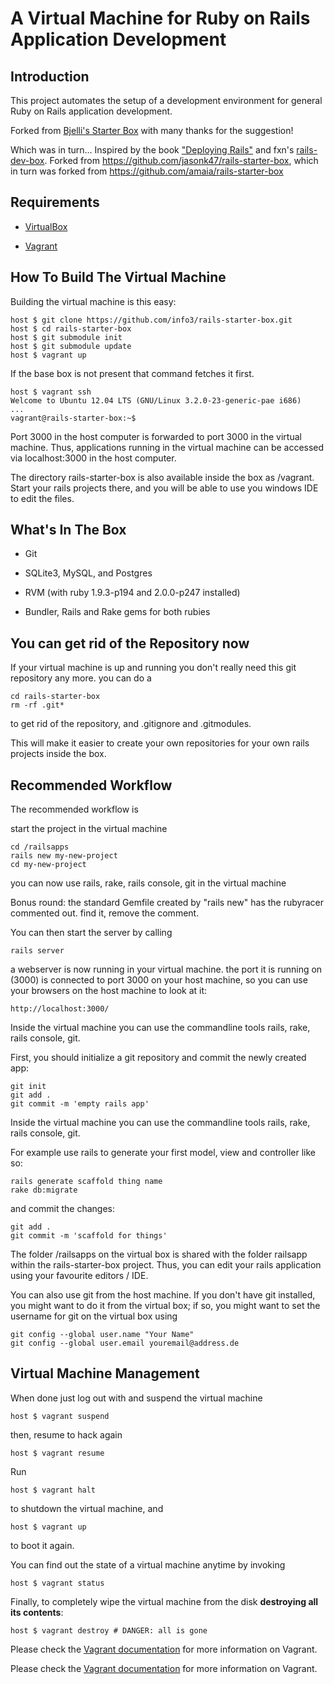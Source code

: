 # A Virtual Machine for Ruby on Rails Application Development

## Introduction

This project automates the setup of a development environment for general Ruby on Rails application development.


Forked from [Bjelli's Starter Box](https://github.com/web-engineering/rails-starter-box) with many thanks for the suggestion!

Which was in turn...
Inspired by the book ["Deploying Rails"](http://pragprog.com/book/cbdepra/deploying-rails) and fxn's [rails-dev-box](https://github.com/rails/rails-dev-box). Forked from https://github.com/jasonk47/rails-starter-box, which in turn was forked from https://github.com/amaia/rails-starter-box

## Requirements

* [VirtualBox](https://www.virtualbox.org)

* [Vagrant](http://vagrantup.com)

## How To Build The Virtual Machine

Building the virtual machine is this easy:

    host $ git clone https://github.com/info3/rails-starter-box.git
    host $ cd rails-starter-box
    host $ git submodule init
    host $ git submodule update
    host $ vagrant up

If the base box is not present that command fetches it first.

    host $ vagrant ssh
    Welcome to Ubuntu 12.04 LTS (GNU/Linux 3.2.0-23-generic-pae i686)
    ...
    vagrant@rails-starter-box:~$

Port 3000 in the host computer is forwarded to port 3000 in the virtual machine.
Thus, applications running in the virtual machine can be accessed via localhost:3000 in the host computer.

The directory rails-starter-box is also available inside the box as /vagrant.
Start your rails projects there, and you will be able to use you windows IDE to
edit the files.

## What's In The Box

* Git

* SQLite3, MySQL, and Postgres

* RVM (with ruby 1.9.3-p194 and 2.0.0-p247 installed)

* Bundler, Rails and Rake gems for both rubies

## You can get rid of the Repository now

If your virtual machine is up and running you don't really need
this git repository any more.  you can do a

    cd rails-starter-box
	rm -rf .git*

to get rid of the repository, and .gitignore and .gitmodules.

This will make it easier to create your own repositories for your own rails projects
inside the box.


## Recommended Workflow

The recommended workflow is

start the project in the virtual machine

    cd /railsapps
    rails new my-new-project
    cd my-new-project

you can now use rails, rake, rails console, git in the virtual machine

Bonus round: the standard Gemfile created by "rails new" has
the rubyracer commented out.  find it, remove the comment.

You can then start the server by calling

    rails server

a webserver is now running in your virtual machine.
the port it is running on (3000) is connected to port 3000 on
your host machine, so you can use  your browsers on the host machine to look at it:

    http://localhost:3000/

Inside the virtual machine you can  use the commandline tools rails, rake, rails console, git.

First, you should initialize a git repository and commit the newly created app:

    git init
    git add .
    git commit -m 'empty rails app'

Inside the virtual machine you can  use the commandline tools rails, rake, rails console, git.

For example use rails to generate your first model, view and controller like so:

    rails generate scaffold thing name
    rake db:migrate

and commit the changes:

    git add .
    git commit -m 'scaffold for things'

The folder /railsapps on the virtual box is shared with the folder railsapp within the rails-starter-box project. Thus, you can edit your rails application using your favourite editors / IDE.

You can also use git from the host machine. If you don't have git installed, you might want to do it from the virtual box; if so, you might want to set the username for git on the virtual box using

    git config --global user.name "Your Name"
    git config --global user.email youremail@address.de


## Virtual Machine Management

When done just log out with and suspend the virtual machine

    host $ vagrant suspend

then, resume to hack again

    host $ vagrant resume

Run

    host $ vagrant halt

to shutdown the virtual machine, and

    host $ vagrant up

to boot it again.

You can find out the state of a virtual machine anytime by invoking

    host $ vagrant status

Finally, to completely wipe the virtual machine from the disk **destroying all its contents**:

    host $ vagrant destroy # DANGER: all is gone

Please check the [Vagrant documentation](http://docs.vagrantup.com/v2/) for more information on Vagrant.


Please check the [Vagrant documentation](http://docs.vagrantup.com/v2/) for more information on Vagrant.

